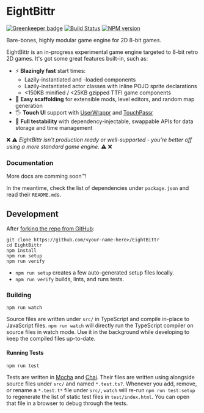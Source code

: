 <!-- Top -->
# EightBittr
[![Greenkeeper badge](https://badges.greenkeeper.io/FullScreenShenanigans/EightBittr.svg)](https://greenkeeper.io/)
[![Build Status](https://travis-ci.org/FullScreenShenanigans/EightBittr.svg?branch=master)](https://travis-ci.org/FullScreenShenanigans/EightBittr)
[![NPM version](https://badge.fury.io/js/eightbittr.svg)](http://badge.fury.io/js/eightbittr)

Bare-bones, highly modular game engine for 2D 8-bit games.
<!-- /Top -->

EightBittr is an in-progress experimental game engine targeted to 8-bit retro 2D games. 
It's got some great features built-in, such as:

* ⚡ **Blazingly fast** start times:
    * Lazily-instantiated and -loaded components
    * Lazily-instantiated actor classes with inline POJO sprite declarations
    * <150KB minified / <25KB gzipped TTFI game components
* 🔧 **Easy scaffolding** for extensible mods, level editors, and random map generation
* 🖐 **Touch UI** support with [UserWrappr](https://github.com/FullScreenShenanigans/UserWrappr) and [TouchPassr](https://github.com/FullScreenShenanigans/TouchPassr) 
* 💉 **Full testability** with dependency-injectable, swappable APIs for data storage and time management

:x: :warning: _EightBittr isn't production ready or well-supported - you're better off using a more standard game engine._ :warning: :x:

### Documentation

More docs are comming soon™️!

In the meantime, check the list of dependencies under `package.json` and read their `README.md`s.

<!-- Development -->
## Development

After [forking the repo from GitHub](https://help.github.com/articles/fork-a-repo/):

```
git clone https://github.com/<your-name-here>/EightBittr
cd EightBittr
npm install
npm run setup
npm run verify
```

* `npm run setup` creates a few auto-generated setup files locally.
* `npm run verify` builds, lints, and runs tests.

### Building

```shell
npm run watch
```

Source files are written under `src/` in TypeScript and compile in-place to JavaScript files.
`npm run watch` will directly run the TypeScript compiler on source files in watch mode.
Use it in the background while developing to keep the compiled files up-to-date.

#### Running Tests

```shell
npm run test
```

Tests are written in [Mocha](https://github.com/mochajs/mocha) and [Chai](https://github.com/chaijs/chai).
Their files are written using  alongside source files under `src/` and named `*.test.ts?`.
Whenever you add, remove, or rename a `*.test.t*` file under `src/`, `watch` will re-run `npm run test:setup` to regenerate the list of static test files in `test/index.html`.
You can open that file in a browser to debug through the tests.

<!-- Maps -->
<!-- /Maps -->
<!-- /Development -->
